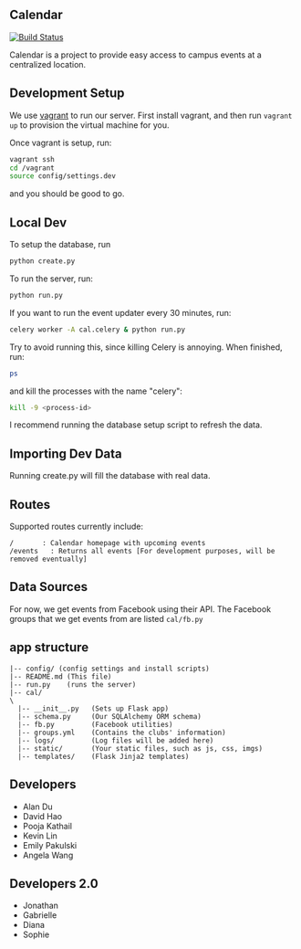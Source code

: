 Calendar
---

[![Build Status](https://travis-ci.org/adicu/calendar.svg?branch=master)](https://travis-ci.org/adicu/calendar)<F37>

Calendar is a project to provide easy access to campus events at a centralized location.

## Development Setup
We use [vagrant](http://www.vagrantup.com/) to run our server. First install vagrant, and then run `vagrant up` to provision the virtual machine for you.

Once vagrant is setup, run:
```bash
vagrant ssh
cd /vagrant
source config/settings.dev
```
and you should be good to go.

## Local Dev

To setup the database, run
```bash
python create.py
```

To run the server, run:
```bash
python run.py
````

If you want to run the event updater every 30 minutes, run:
```bash
celery worker -A cal.celery & python run.py
```

Try to avoid running this, since killing Celery is annoying. When finished, run:
```bash
ps
```
and kill the processes with the name "celery":
```bash
kill -9 <process-id>
```

I recommend running the database setup script to refresh the data.

## Importing Dev Data
Running create.py will fill the database with real data.

## Routes
Supported routes currently include:
```
/       : Calendar homepage with upcoming events
/events   : Returns all events [For development purposes, will be removed eventually]
```

## Data Sources
For now, we get events from Facebook using their API. The Facebook groups that we get events from are listed `cal/fb.py`

## app structure

```
|-- config/ (config settings and install scripts)
|-- README.md (This file)
|-- run.py    (runs the server)
|-- cal/
\
  |-- __init__.py   (Sets up Flask app)
  |-- schema.py     (Our SQLAlchemy ORM schema)
  |-- fb.py         (Facebook utilities)
  |-- groups.yml    (Contains the clubs' information)
  |-- logs/         (Log files will be added here)
  |-- static/       (Your static files, such as js, css, imgs)
  |-- templates/    (Flask Jinja2 templates)
```


## Developers
* Alan Du
* David Hao
* Pooja Kathail
* Kevin Lin
* Emily Pakulski
* Angela Wang

## Developers 2.0
* Jonathan
* Gabrielle
* Diana
* Sophie

